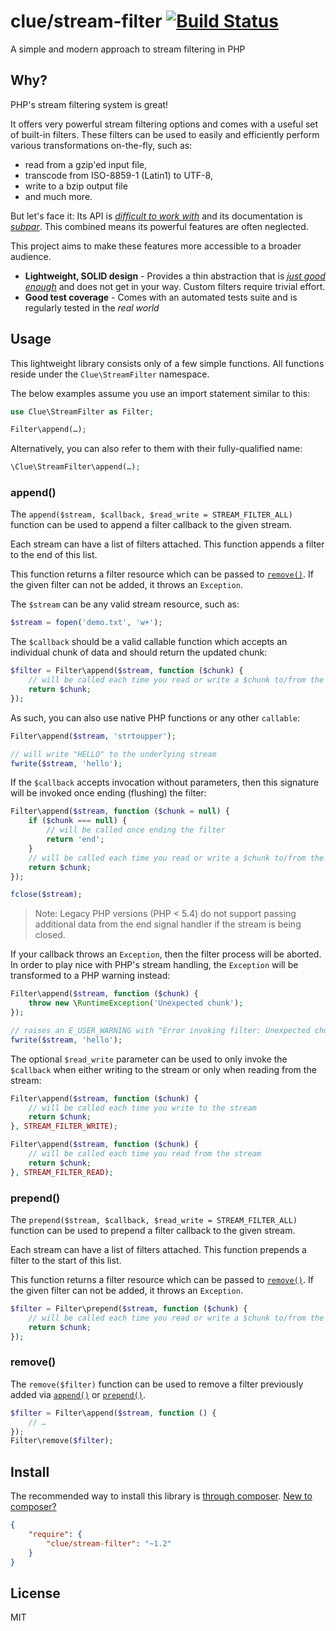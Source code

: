 # clue/stream-filter [![Build Status](https://travis-ci.org/clue/php-stream-filter.svg?branch=master)](https://travis-ci.org/clue/php-stream-filter)

A simple and modern approach to stream filtering in PHP

## Why?

PHP's stream filtering system is great!

It offers very powerful stream filtering options and comes with a useful set of built-in filters.
These filters can be used to easily and efficiently perform various transformations on-the-fly, such as:

* read from a gzip'ed input file,
* transcode from ISO-8859-1 (Latin1) to UTF-8,
* write to a bzip output file
* and much more.

But let's face it:
Its API is [*difficult to work with*](http://php.net/manual/en/php-user-filter.filter.php)
and its documentation is [*subpar*](http://stackoverflow.com/questions/27103269/what-is-a-bucket-brigade).
This combined means its powerful features are often neglected.

This project aims to make these features more accessible to a broader audience.
* **Lightweight, SOLID design** -
  Provides a thin abstraction that is [*just good enough*](http://en.wikipedia.org/wiki/Principle_of_good_enough)
  and does not get in your way.
  Custom filters require trivial effort.
* **Good test coverage** -
  Comes with an automated tests suite and is regularly tested in the *real world*

## Usage

This lightweight library consists only of a few simple functions.
All functions reside under the `Clue\StreamFilter` namespace.

The below examples assume you use an import statement similar to this:

```php
use Clue\StreamFilter as Filter;

Filter\append(…);
```

Alternatively, you can also refer to them with their fully-qualified name:

```php
\Clue\StreamFilter\append(…);
```

### append()

The `append($stream, $callback, $read_write = STREAM_FILTER_ALL)` function can be used to
append a filter callback to the given stream.

Each stream can have a list of filters attached.
This function appends a filter to the end of this list.

This function returns a filter resource which can be passed to [`remove()`](#remove).
If the given filter can not be added, it throws an `Exception`.

The `$stream` can be any valid stream resource, such as:

```php
$stream = fopen('demo.txt', 'w+');
```

The `$callback` should be a valid callable function which accepts an individual chunk of data
and should return the updated chunk:

```php
$filter = Filter\append($stream, function ($chunk) {
    // will be called each time you read or write a $chunk to/from the stream
    return $chunk;
});
```

As such, you can also use native PHP functions or any other `callable`:

```php
Filter\append($stream, 'strtoupper');

// will write "HELLO" to the underlying stream
fwrite($stream, 'hello');
```

If the `$callback` accepts invocation without parameters, then this signature
will be invoked once ending (flushing) the filter:

```php
Filter\append($stream, function ($chunk = null) {
    if ($chunk === null) {
        // will be called once ending the filter
        return 'end';
    }
    // will be called each time you read or write a $chunk to/from the stream
    return $chunk;
});

fclose($stream);
```

> Note: Legacy PHP versions (PHP < 5.4) do not support passing additional data
from the end signal handler if the stream is being closed.

If your callback throws an `Exception`, then the filter process will be aborted.
In order to play nice with PHP's stream handling, the `Exception` will be
transformed to a PHP warning instead:

```php
Filter\append($stream, function ($chunk) {
    throw new \RuntimeException('Unexpected chunk');
});

// raises an E_USER_WARNING with "Error invoking filter: Unexpected chunk"
fwrite($stream, 'hello');
```

The optional `$read_write` parameter can be used to only invoke the `$callback` when either writing to the stream or only when reading from the stream:

```php
Filter\append($stream, function ($chunk) {
    // will be called each time you write to the stream
    return $chunk;
}, STREAM_FILTER_WRITE);

Filter\append($stream, function ($chunk) {
    // will be called each time you read from the stream
    return $chunk;
}, STREAM_FILTER_READ);
```

### prepend()

The `prepend($stream, $callback, $read_write = STREAM_FILTER_ALL)` function can be used to
prepend a filter callback to the given stream.

Each stream can have a list of filters attached.
This function prepends a filter to the start of this list.

This function returns a filter resource which can be passed to [`remove()`](#remove).
If the given filter can not be added, it throws an `Exception`.

```php
$filter = Filter\prepend($stream, function ($chunk) {
    // will be called each time you read or write a $chunk to/from the stream
    return $chunk;
});
```

### remove()

The `remove($filter)` function can be used to
remove a filter previously added via [`append()`](#append) or [`prepend()`](#prepend).

```php
$filter = Filter\append($stream, function () {
    // …
});
Filter\remove($filter);
```

## Install

The recommended way to install this library is [through composer](https://getcomposer.org).
[New to composer?](https://getcomposer.org/doc/00-intro.md)

```JSON
{
    "require": {
        "clue/stream-filter": "~1.2"
    }
}
```

## License

MIT
